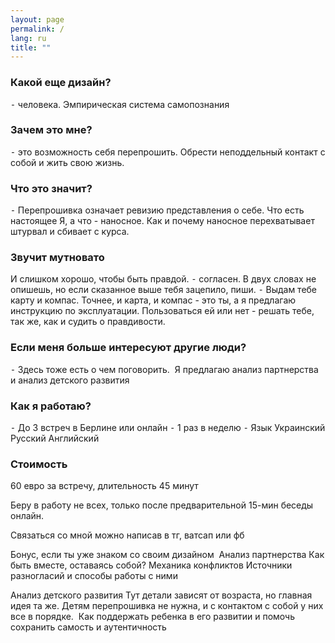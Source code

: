 ```yaml
---
layout: page
permalink: /
lang: ru
title: ""
---
```


### Какой еще дизайн?
⁃ человека. Эмпирическая система самопознания

### Зачем это мне?
⁃ это возможность себя перепрошить. Обрести неподдельный контакт с собой и жить свою жизнь.

### Что это значит?
 ⁃ Перепрошивка означает ревизию представления о себе. Что есть настоящее Я, а что - наносное. 
Как и почему наносное перехватывает штурвал и сбивает с курса.

### Звучит мутновато
И слишком хорошо, чтобы быть правдой.
⁃ согласен. В двух словах не опишешь, но если сказанное выше тебя зацепило, пиши. 
⁃ Выдам тебе карту и компас. Точнее, и карта, и компас - это ты, а я предлагаю инструкцию по эксплуатации. Пользоваться ей или нет - решать тебе, так же, как и судить о правдивости.

### Если меня больше интересуют другие люди?
⁃ Здесь тоже есть о чем поговорить.  Я предлагаю анализ партнерства и анализ детского развития 

### Как я работаю?
⁃ До 3 встреч в Берлине или онлайн
⁃ 1 раз в неделю
⁃ Язык Украинский Русский Английский

### Стоимость
60 евро за встречу, длительность 45 минут

Беру в работу не всех, только после предварительной 15-мин беседы онлайн.

Связаться со мной можно написав в тг, ватсап или фб

Бонус, если ты уже знаком со своим дизайном
 Анализ партнерства
Как быть вместе, оставаясь собой? Механика конфликтов
Источники разногласий и способы работы с ними

Анализ детского развития
Тут детали зависят от возраста, но главная идея та же.
Детям перепрошивка не нужна, и с контактом с собой у них все в порядке. 
Как поддержать ребенка в его развитии и помочь сохранить самость и аутентичность
